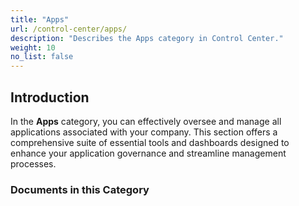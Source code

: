 ```yaml
---
title: "Apps"
url: /control-center/apps/
description: "Describes the Apps category in Control Center."
weight: 10
no_list: false 
---
```


## Introduction

In the **Apps** category, you can effectively oversee and manage all applications associated with your company. This section offers a comprehensive suite of essential tools and dashboards designed to enhance your application governance and streamline management processes. 

### Documents in this Category